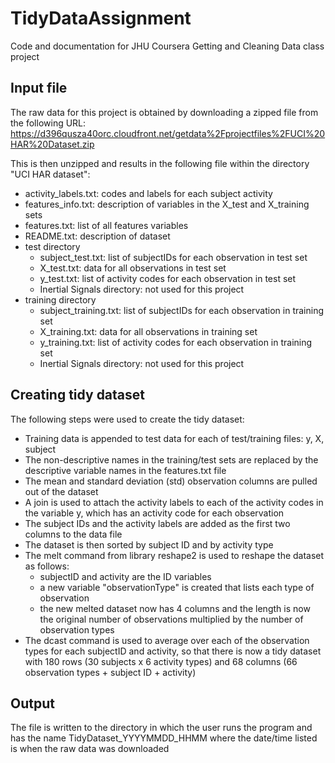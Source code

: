 # TidyDataAssignment
Code and documentation for JHU Coursera Getting and Cleaning Data class project

## Input file
The raw data for this project is obtained by downloading a zipped file from the following URL:
https://d396qusza40orc.cloudfront.net/getdata%2Fprojectfiles%2FUCI%20HAR%20Dataset.zip

This is then unzipped and results in the following file within the directory "UCI HAR dataset":
* activity\_labels.txt: codes and labels for each subject activity
* features\_info.txt:  description of variables in the X\_test and X\_training sets
* features.txt: list of all features variables
* README.txt: description of dataset 
* test directory
   + subject\_test.txt:  list of subjectIDs for each observation in test set
   + X\_test.txt:  data for all observations in test set
   + y\_test.txt:  list of activity codes for each observation in test set
   + Inertial Signals directory:  not used for this project
* training directory
   + subject\_training.txt: list of subjectIDs for each observation in training set
   + X\_training.txt: data for all observations in training set
   + y\_training.txt: list of activity codes for each observation in training set
   + Inertial Signals directory:  not used for this project
   
## Creating tidy dataset
The following steps were used to create the tidy dataset:
* Training data is appended to test data for each of test/training files: y, X, subject
* The non-descriptive names in the training/test sets are replaced by the descriptive variable names in the features.txt file
* The mean and standard deviation (std) observation columns are pulled out of the dataset
* A join is used to attach the activity labels to each of the activity codes in the variable y, which has an activity code for each observation
* The subject IDs and the activity labels are added as the first two columns to the data file
* The dataset is then sorted by subject ID and by activity type
* The melt command from library reshape2 is used to reshape the dataset as follows: 
   + subjectID and activity are the ID variables
   + a new variable "observationType" is created that lists each type of observation 
   + the new melted dataset now has 4 columns and the length is now the original number of observations multiplied by the number of observation types
* The dcast command is used to average over each of the observation types for each subjectID and activity, so that there is now a tidy dataset with 180 rows (30 subjects x 6 activity types) and 68 columns (66 observation types + subject ID + activity)

## Output
The file is written to the directory in which the user runs the program and has the name TidyDataset\_YYYYMMDD\_HHMM where the date/time listed is when the raw data was downloaded



